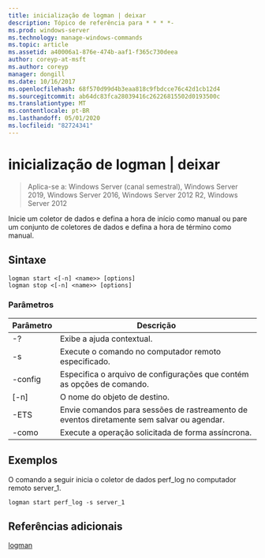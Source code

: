 ```yaml
---
title: inicialização de logman | deixar
description: Tópico de referência para * * * *-
ms.prod: windows-server
ms.technology: manage-windows-commands
ms.topic: article
ms.assetid: a40006a1-876e-474b-aaf1-f365c730deea
author: coreyp-at-msft
ms.author: coreyp
manager: dongill
ms.date: 10/16/2017
ms.openlocfilehash: 68f570d99d4b3eaa818c9fbdcce76c42d1cb12d4
ms.sourcegitcommit: ab64dc83fca28039416c26226815502d0193500c
ms.translationtype: MT
ms.contentlocale: pt-BR
ms.lasthandoff: 05/01/2020
ms.locfileid: "82724341"
---
```

# <a name="logman-start--stop"></a>inicialização de logman | deixar

> Aplica-se a: Windows Server (canal semestral), Windows Server 2019, Windows Server 2016, Windows Server 2012 R2, Windows Server 2012

Inicie um coletor de dados e defina a hora de início como manual ou pare um conjunto de coletores de dados e defina a hora de término como manual.  

## <a name="syntax"></a>Sintaxe  
```  
logman start <[-n] <name>> [options]  
logman stop <[-n] <name>> [options]  
```  
### <a name="parameters"></a>Parâmetros  

|     Parâmetro      |                                 Descrição                                  |
|--------------------|------------------------------------------------------------------------------|
|         -?         |                       Exibe a ajuda contextual.                       |
| -s<computer name> |            Execute o comando no computador remoto especificado.             |
|  -config <value>   |           Especifica o arquivo de configurações que contém as opções de comando.            |
|    [-n]<name>     |                          O nome do objeto de destino.                          |
|        -ETS        | Envie comandos para sessões de rastreamento de eventos diretamente sem salvar ou agendar. |
|        -como         |               Execute a operação solicitada de forma assíncrona.                |

## <a name="examples"></a>Exemplos  
O comando a seguir inicia o coletor de dados perf_log no computador remoto server_1.  
```  
logman start perf_log -s server_1  
```  
## <a name="additional-references"></a>Referências adicionais  
[logman](logman.md)  
